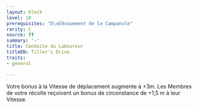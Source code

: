 ```yaml
---
layout: block
level: 10
prerequisites: "D\xE9vouement de la Campanule"
rarity: C
source: ??
summary: '-'
title: Conduite du Laboureur
titleEN: Tiller's Drive
traits:
- general

---
```


<p><span id="ctl00_MainContent_DetailedOutput">Votre bonus à la Vitesse de déplacement augmente à +3m. Les Membres de votre récolte reçoivent un bonus de circonstance de +1,5 m à leur Vitesse.</span></p>